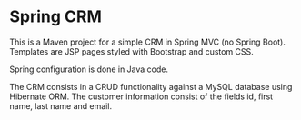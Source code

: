 # Spring CRM

This is a Maven project for a simple CRM in Spring MVC (no Spring Boot). Templates are JSP pages styled with Bootstrap and custom CSS.

Spring configuration is done in Java code. 

The CRM consists in a CRUD functionality against a MySQL database using Hibernate ORM. The customer information consist of the fields id, first name, last name and email.